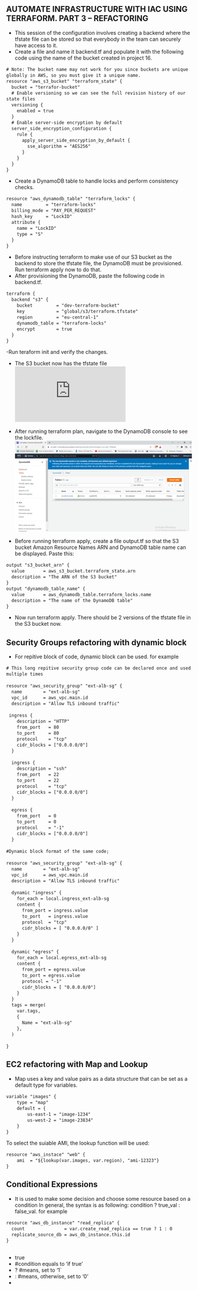 #
AUTOMATE INFRASTRUCTURE WITH IAC USING TERRAFORM. PART 3 – REFACTORING
-
- This session of the configuration involves creating a backend where the tfstate file can be stored so that everybody in the team can securely have access to it.
- Create a file and name it backend.tf and populate it with the following code using the name of the bucket created in project 16.
```
# Note: The bucket name may not work for you since buckets are unique globally in AWS, so you must give it a unique name.
resource "aws_s3_bucket" "terraform_state" {
  bucket = "terrafor-bucket"
  # Enable versioning so we can see the full revision history of our state files
  versioning {
    enabled = true
  }
  # Enable server-side encryption by default
  server_side_encryption_configuration {
    rule {
      apply_server_side_encryption_by_default {
        sse_algorithm = "AES256"
      }
    }
  }
}
```
- Create a DynamoDB table to handle locks and perform consistency checks.
```
resource "aws_dynamodb_table" "terraform_locks" {
  name         = "terraform-locks"
  billing_mode = "PAY_PER_REQUEST"
  hash_key     = "LockID"
  attribute {
    name = "LockID"
    type = "S"
  }
}
```

- Before instructing terraform to make use of our S3 bucket as the backend to store the tfstate file, the DynamoDB must be provisioned. Run terraform apply now to do that.
- After provisioning the DynamoDB, paste the following code in backend.tf.
```
terraform {
  backend "s3" {
    bucket         = "dev-terraform-bucket"
    key            = "global/s3/terraform.tfstate"
    region         = "eu-central-1"
    dynamodb_table = "terraform-locks"
    encrypt        = true
  }
}
```
-Run teraform init and verify the changes.
- The S3 bucket now has the tfstate file
![](https://github.com/akinolafusi/DAREY-PBL-PROJECTS3/blob/02ae7e3dedf8a50aaeb49f8ff78af8f789fa0780/README.md)

- After running terraform plan, navigate to the DynamoDB console to see the lockfile.
![](https://github.com/akinolafusi/DAREY-PBL-PROJECTS3/blob/4c525df2fbf6a3508326dab162031d878c31bd05/P18/dynamodb%20terra%20lock.PNG)

- Before running terraform apply, create a file output.tf so that the S3 bucket Amazon Resource Names ARN and DynamoDB table name can be displayed.
Paste this:
```
output "s3_bucket_arn" {
  value       = aws_s3_bucket.terraform_state.arn
  description = "The ARN of the S3 bucket"
}
output "dynamodb_table_name" {
  value       = aws_dynamodb_table.terraform_locks.name
  description = "The name of the DynamoDB table"
}
```

- Now run terraform apply. There should be 2 versions of the tfstate file in the S3 bucket now.

##
Security Groups refactoring with dynamic block
- 
-  For repitive block of code, dynamic block can be used. for example
```
# This long repitive security group code can be declared once and used multiple times

resource "aws_security_group" "ext-alb-sg" {
  name        = "ext-alb-sg"
  vpc_id      = aws_vpc.main.id
  description = "Allow TLS inbound traffic"

 ingress {
    description = "HTTP"
    from_port   = 80
    to_port     = 80
    protocol    = "tcp"
    cidr_blocks = ["0.0.0.0/0"]
  }

  ingress {
    description = "ssh"
    from_port   = 22
    to_port     = 22
    protocol    = "tcp"
    cidr_blocks = ["0.0.0.0/0"]
  }

  egress {
    from_port   = 0
    to_port     = 0
    protocol    = "-1"
    cidr_blocks = ["0.0.0.0/0"]
  }

#Dynamic block format of the same code;

resource "aws_security_group" "ext-alb-sg" {
  name        = "ext-alb-sg"
  vpc_id      = aws_vpc.main.id
  description = "Allow TLS inbound traffic"

  dynamic "ingress" {
    for_each = local.ingress_ext-alb-sg
    content {
      from_port = ingress.value
      to_port   = ingress.value
      protocol  = "tcp"
      cidr_blocks = [ "0.0.0.0/0" ]
    }
  }

  dynamic "egress" {
    for_each = local.egress_ext-alb-sg
    content {
      from_port = egress.value
      to_port = egress.value
      protocol = "-1"
      cidr_blocks = [ "0.0.0.0/0"]
    }
  }
  tags = merge(
    var.tags,
    {
      Name = "ext-alb-sg"
    },
  )

}
```
##
EC2 refactoring with Map and Lookup
- 
- Map uses a key and value pairs as a data structure that can be set as a default type for variables.
```
variable "images" {
    type = "map"
    default = {
        us-east-1 = "image-1234"
        us-west-2 = "image-23834"
    }
}
```
To select the suiable AMI, the lookup function will be used:
```
resource "aws_instace" "web" {
    ami  = "${lookup(var.images, var.region), "ami-12323"}
}
```
###
Conditional Expressions
-
- It is used to make some decision and choose some resource based on a condition
In general, the syntax is as following: condition ? true_val : false_val.
for example
```
resource "aws_db_instance" "read_replica" {
  count               = var.create_read_replica == true ? 1 : 0
  replicate_source_db = aws_db_instance.this.id
}


```

- true 
- #condition equals to ‘if true’
- ? #means, set to ‘1`
- : #means, otherwise, set to ‘0’
- 